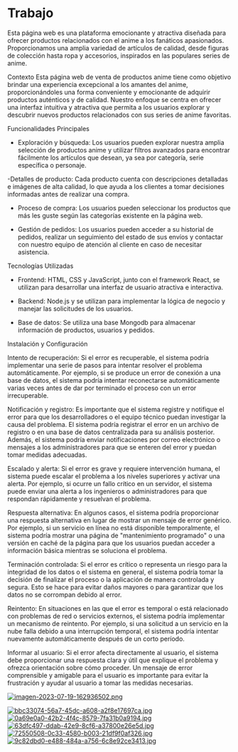 # Trabajo

Esta página web es una plataforma emocionante y atractiva diseñada para ofrecer productos relacionados con el anime a los fanáticos apasionados. Proporcionamos una amplia variedad de artículos de calidad, desde figuras de colección hasta ropa y accesorios, inspirados en las populares series de anime.

 Contexto
Esta página web de venta de productos anime tiene como objetivo brindar una experiencia excepcional a los amantes del anime, proporcionándoles una forma conveniente y emocionante de adquirir productos auténticos y de calidad. Nuestro enfoque se centra en ofrecer una interfaz intuitiva y atractiva que permita a los usuarios explorar y descubrir nuevos productos relacionados con sus series de anime favoritas.

Funcionalidades Principales

- Exploración y búsqueda: Los usuarios pueden explorar nuestra amplia selección de productos anime y utilizar filtros avanzados para encontrar fácilmente los artículos que desean, ya sea por categoría, serie específica o personaje.

-Detalles de producto: Cada producto cuenta con descripciones detalladas e imágenes de alta calidad, lo que ayuda a los clientes a tomar decisiones informadas antes de realizar una compra.

- Proceso de compra: Los usuarios pueden seleccionar los productos que más les guste según las categorías existente en la página web.

- Gestión de pedidos: Los usuarios pueden acceder a su historial de pedidos, realizar un seguimiento del estado de sus envíos y contactar con nuestro equipo de atención al cliente en caso de necesitar asistencia.

Tecnologías Utilizadas

- Frontend: HTML, CSS y JavaScript, junto con el framework React, se utilizan para desarrollar una interfaz de usuario atractiva e interactiva.

- Backend: Node.js y se utilizan para implementar la lógica de negocio y manejar las solicitudes de los usuarios.

- Base de datos: Se utiliza una base Mongodb para almacenar información de productos, usuarios y pedidos.

Instalación y Configuración

Intento de recuperación: Si el error es recuperable, el sistema podría implementar una serie de pasos para intentar resolver el problema automáticamente. Por ejemplo, si se produce un error de conexión a una base de datos, el sistema podría intentar reconectarse automáticamente varias veces antes de dar por terminado el proceso con un error irrecuperable.

Notificación y registro: Es importante que el sistema registre y notifique el error para que los desarrolladores o el equipo técnico puedan investigar la causa del problema. El sistema podría registrar el error en un archivo de registro o en una base de datos centralizada para su análisis posterior. Además, el sistema podría enviar notificaciones por correo electrónico o mensajes a los administradores para que se enteren del error y puedan tomar medidas adecuadas.

Escalado y alerta: Si el error es grave y requiere intervención humana, el sistema puede escalar el problema a los niveles superiores y activar una alerta. Por ejemplo, si ocurre un fallo crítico en un servidor, el sistema puede enviar una alerta a los ingenieros o administradores para que respondan rápidamente y resuelvan el problema.

Respuesta alternativa: En algunos casos, el sistema podría proporcionar una respuesta alternativa en lugar de mostrar un mensaje de error genérico. Por ejemplo, si un servicio en línea no está disponible temporalmente, el sistema podría mostrar una página de "mantenimiento programado" o una versión en caché de la página para que los usuarios puedan acceder a información básica mientras se soluciona el problema.

Terminación controlada: Si el error es crítico o representa un riesgo para la integridad de los datos o el sistema en general, el sistema podría tomar la decisión de finalizar el proceso o la aplicación de manera controlada y segura. Esto se hace para evitar daños mayores o para garantizar que los datos no se corrompan debido al error.

Reintento: En situaciones en las que el error es temporal o está relacionado con problemas de red o servicios externos, el sistema podría implementar un mecanismo de reintento. Por ejemplo, si una solicitud a un servicio en la nube falla debido a una interrupción temporal, el sistema podría intentar nuevamente automáticamente después de un corto período.

Informar al usuario: Si el error afecta directamente al usuario, el sistema debe proporcionar una respuesta clara y útil que explique el problema y ofrezca orientación sobre cómo proceder. Un mensaje de error comprensible y amigable para el usuario es importante para evitar la frustración y ayudar al usuario a tomar las medidas necesarias.

[![imagen-2023-07-19-162936502.png](https://i.postimg.cc/T2C6B82F/imagen-2023-07-19-162936502.png)](https://postimg.cc/DmJHbMXP)

[![bbc33074-56a7-45dc-a608-a2f8e17697ca.jpg](https://i.postimg.cc/9MBrvxzb/bbc33074-56a7-45dc-a608-a2f8e17697ca.jpg)](https://postimg.cc/PpPXDQWv)
[![0a69e0a0-42b2-4f4c-8579-7fa31b0a9194.jpg](https://i.postimg.cc/MpjXWZvv/0a69e0a0-42b2-4f4c-8579-7fa31b0a9194.jpg)](https://postimg.cc/jDtRcb6b)
[![63dfc497-ddab-42e9-8cf6-a37800e26e5d.jpg](https://i.postimg.cc/8zWk2y0v/63dfc497-ddab-42e9-8cf6-a37800e26e5d.jpg)](https://postimg.cc/tsqHPzyR)
[![72550508-0c33-4580-b003-21df9f0af326.jpg](https://i.postimg.cc/Gmkr744J/72550508-0c33-4580-b003-21df9f0af326.jpg)](https://postimg.cc/xXTWqTyc)
[![9c82dbd0-e488-484a-a756-6c8e92ce3413.jpg](https://i.postimg.cc/KzKw0KqD/9c82dbd0-e488-484a-a756-6c8e92ce3413.jpg)](https://postimg.cc/9RhLMfjD)
